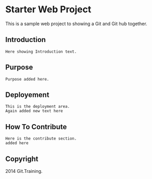 # Starter Web Project

 This is a sample web project to showing a Git and
 Git hub together.

## Introduction

	Here showing Introduction text.

## Purpose

	Purpose added here.

## Deployement

	This is the deployment area.
	Again added new text here

## How To Contribute

	Here is the contribute section.
	added here
	
## Copyright
 2014 Git.Training.